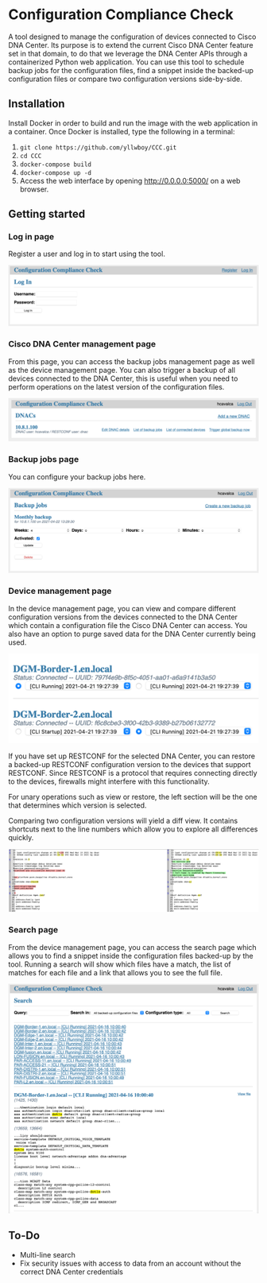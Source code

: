 # Configuration Compliance Check
A tool designed to manage the configuration of devices connected to Cisco DNA Center. Its purpose is to extend the current Cisco DNA Center feature set in that domain, to do that we leverage the DNA Center APIs through a containerized Python web application. You can use this tool to schedule backup jobs for the configuration files, find a snippet inside the backed-up configuration files or compare two configuration versions side-by-side.

## Installation
Install Docker in order to build and run the image with the web application in a container. Once Docker is installed, type the following in a terminal:

1. `git clone https://github.com/yllwboy/CCC.git`
2. `cd CCC`
3. `docker-compose build`
4. `docker-compose up -d`
5. Access the web interface by opening <http://0.0.0.0:5000/> on a web browser.

## Getting started

### Log in page

Register a user and log in to start using the tool.

![Log in page](screenshots/login.png)

### Cisco DNA Center management page

From this page, you can access the backup jobs management page as well as the device management page. You can also trigger a backup of all devices connected to the DNA Center, this is useful when you need to perform operations on the latest version of the configuration files.

![Cisco DNA Center management page](screenshots/dnacs.png)

### Backup jobs page

You can configure your backup jobs here.

![Backup jobs page](screenshots/jobs.png)

### Device management page

In the device management page, you can view and compare different configuration versions from the devices connected to the DNA Center which contain a configuration file the Cisco DNA Center can access. You also have an option to purge saved data for the DNA Center currently being used.

![Device management page](screenshots/devices.png)

If you have set up RESTCONF for the selected DNA Center, you can restore a backed-up RESTCONF configuration version to the devices that support RESTCONF. Since RESTCONF is a protocol that requires connecting directly to the devices, firewalls might interfere with this functionality.

For unary operations such as view or restore, the left section will be the one that determines which version is selected.

Comparing two configuration versions will yield a diff view. It contains shortcuts next to the line numbers which allow you to explore all differences quickly.

![Diff view](screenshots/diff.png)

### Search page

From the device management page, you can access the search page which allows you to find a snippet inside the configuration files backed-up by the tool. Running a search will show which files have a match, the list of matches for each file and a link that allows you to see the full file.

![Search page](screenshots/search.png)

## To-Do
- Multi-line search
- Fix security issues with access to data from an account without the correct DNA Center credentials